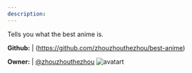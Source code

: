 ```yaml
---
description: 
---
```

Tells you what the best anime is.

**Github:** | (https://github.com/zhouzhouthezhou/best-anime)

**Owner:** | [@zhouzhouthezhou](https://github.com/zhouzhouthezhou) ![avatart](https://avatars0.githubusercontent.com/u/16882836?v=4)

